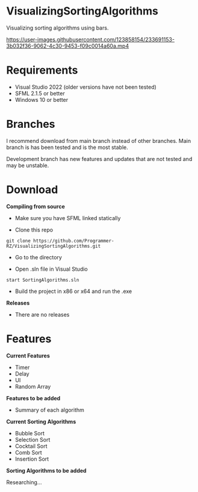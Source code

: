 # VisualizingSortingAlgorithms
Visualizing sorting algorithms using bars.



https://user-images.githubusercontent.com/123858154/233691153-3b032f36-9062-4c30-9453-f09c0014a60a.mp4


# Requirements
- Visual Studio 2022 (older versions have not been tested)
- SFML 2.1.5 or better
- Windows 10 or better

# Branches
I recommend download from main branch instead of other branches. Main branch is has been tested and is the most stable.

Development branch has new features and updates that are not tested and may be unstable.

# Download

**Compiling from source**

- Make sure you have SFML linked statically

- Clone this repo
```
git clone https://github.com/Programmer-RZ/VisualizingSortingAlgorithms.git
```
- Go to the directory

- Open .sln file in Visual Studio
```
start SortingAlgorithms.sln
```
- Build the project in x86 or x64 and run the .exe

**Releases**

- There are no releases

# Features
**Current Features**
- Timer
- Delay
- UI
- Random Array

**Features to be added**
- Summary of each algorithm

**Current Sorting Algorithms**
- Bubble Sort
- Selection Sort
- Cocktail Sort
- Comb Sort
- Insertion Sort

**Sorting Algorithms to be added**

Researching...
